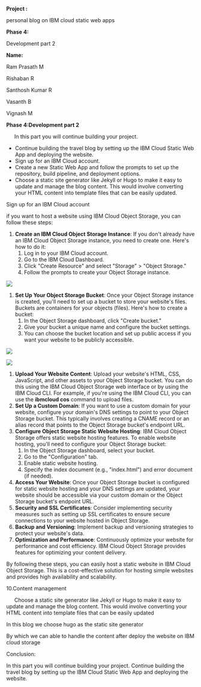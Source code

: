 ﻿**Project :**

personal blog on IBM cloud static web apps

**Phase 4:**

Development part 2

**Name:**

Ram Prasath M

Rishaban R

Santhosh Kumar R

Vasanth B

Vignash M



**Phase 4:Development part 2**

`	`In this part you will continue building your project. 

- Continue building the travel blog by setting up the IBM Cloud Static Web App and deploying the website. 
- Sign up for an IBM Cloud account.  
- Create a new Static Web App and follow the prompts to set up the repository, build pipeline, and deployment options. 
- Choose a static site generator like Jekyll or Hugo to make it easy to update and manage the blog content. This would involve converting your HTML content into template files that can be easily updated. 

Sign up for an IBM Cloud account

if you want to host a website using IBM Cloud Object Storage, you can follow these steps:

1. **Create an IBM Cloud Object Storage Instance**: If you don't already have an IBM Cloud Object Storage instance, you need to create one. Here's how to do it:
   1. Log in to your IBM Cloud account.
   1. Go to the IBM Cloud Dashboard.
   1. Click "Create Resource" and select "Storage" > "Object Storage."
   1. Follow the prompts to create your Object Storage instance.

![](Aspose.Words.a0198693-5bf6-4602-a233-22a96bb01059.001.png)

1. **Set Up Your Object Storage Bucket**: Once your Object Storage instance is created, you'll need to set up a bucket to store your website's files. Buckets are containers for your objects (files). Here's how to create a bucket:
   1. In the Object Storage dashboard, click "Create bucket."
   1. Give your bucket a unique name and configure the bucket settings.
   1. You can choose the bucket location and set up public access if you want your website to be publicly accessible.

![](Aspose.Words.a0198693-5bf6-4602-a233-22a96bb01059.002.png)

![](Aspose.Words.a0198693-5bf6-4602-a233-22a96bb01059.003.png)

1. **Upload Your Website Content**: Upload your website's HTML, CSS, JavaScript, and other assets to your Object Storage bucket. You can do this using the IBM Cloud Object Storage web interface or by using the IBM Cloud CLI. For example, if you're using the IBM Cloud CLI, you can use the **ibmcloud cos** command to upload files.
1. **Set Up a Custom Domain**: If you want to use a custom domain for your website, configure your domain's DNS settings to point to your Object Storage bucket. This typically involves creating a CNAME record or an alias record that points to the Object Storage bucket's endpoint URL.
1. **Configure Object Storage Static Website Hosting**: IBM Cloud Object Storage offers static website hosting features. To enable website hosting, you'll need to configure your Object Storage bucket:
   1. In the Object Storage dashboard, select your bucket.
   1. Go to the "Configuration" tab.
   1. Enable static website hosting.
   1. Specify the index document (e.g., "index.html") and error document (if needed).
1. **Access Your Website**: Once your Object Storage bucket is configured for static website hosting and your DNS settings are updated, your website should be accessible via your custom domain or the Object Storage bucket's endpoint URL.
1. **Security and SSL Certificates**: Consider implementing security measures such as setting up SSL certificates to ensure secure connections to your website hosted in Object Storage.
1. **Backup and Versioning**: Implement backup and versioning strategies to protect your website's data.
1. **Optimization and Performance**: Continuously optimize your website for performance and cost efficiency. IBM Cloud Object Storage provides features for optimizing your content delivery.

By following these steps, you can easily host a static website in IBM Cloud Object Storage. This is a cost-effective solution for hosting simple websites and provides high availability and scalability.

10\.Content management

`	`Choose a static site generator like Jekyll or Hugo to make it easy to update and manage the blog content. This would involve converting your HTML content into template files that can be easily updated

In this blog we choose hugo as the static site generator

By which we can able to handle the content after deploy the website on IBM cloud storage









Conclusion:

In this part you will continue building your project. Continue building the travel blog by setting up the IBM Cloud Static Web App and deploying the website. 



